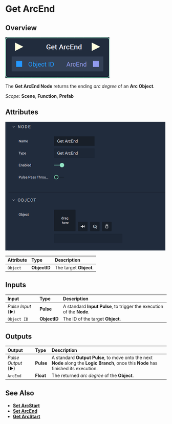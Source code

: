 # Get ArcEnd

## Overview

![The Get ArcEnd Node.](../../../../.gitbook/assets/node-get-arcend.png)

The **Get ArcEnd Node** returns the ending _arc degree_ of an **Arc Object**.

*Scope*: **Scene**, **Function**, **Prefab**

## Attributes

![The Get ArcEnd Node Attributes.](../../../../.gitbook/assets/node-get-arcend-attr.png)

| Attribute | Type | Description |
| :--- | :--- | :--- |
| `Object` | **ObjectID** | The target **Object**. |

## Inputs

| Input | Type | Description |
| :--- | :--- | :--- |
| _Pulse Input_ \(►\) | **Pulse** | A standard **Input Pulse**, to trigger the execution of the **Node**. |
| `Object ID` | **ObjectID** | The ID of the target **Object**. |

## Outputs

| Output | Type | Description |
| :--- | :--- | :--- |
| _Pulse Output_ \(►\) | **Pulse** | A standard **Output Pulse**, to move onto the next **Node** along the **Logic Branch**, once this **Node** has finished its execution. |
| `ArcEnd` | **Float** | The returned _arc degree_ of the **Object**. |

## See Also

* [**Set ArcStart**](setarcstart.md)
* [**Set ArcEnd**](setarcend.md)
* [**Get ArcStart**](getarcstart.md)

